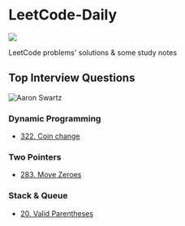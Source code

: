 # LeetCode-Daily


[![](https://img.shields.io/badge/LeetCode-Daily-orange?style=flat-square)](https://github.com/ceezyyy/LeetCode-daily)

LeetCode problems' solutions &amp; some study notes

## Top Interview Questions
![Aaron Swartz](https://github.com/ceezyyy/LeetCode-daily/blob/master/pics/INTERVIEW.png)



### Dynamic Programming

- [322. Coin change](https://github.com/ceezyyy/LeetCode-daily/blob/master/INTERVIEW/Dynamic%20Programming/CoinChange/Coin%20Change.md)



### Two Pointers

- [283. Move Zeroes](https://github.com/ceezyyy/LeetCode-daily/blob/master/INTERVIEW/Two%20Pointers/MoveZeroes/Move%20Zeros.md)

  

### Stack & Queue

- [20. Valid Parentheses](https://github.com/ceezyyy/LeetCode-daily/blob/master/INTERVIEW/Stack%20%26%20Queue/ValidParentheses/notes/Valid%20Parentheses.md#intuition)
